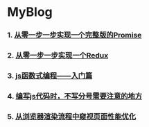 # MyBlog
### 1. [从零一步一步实现一个完整版的Promise](https://github.com/legend-li/MyBlog/tree/master/src/Promise)

### 2. [从零一步一步实现一个Redux](https://github.com/legend-li/MyBlog/tree/master/src/Redux)

### 3. [js函数式编程——入门篇](https://github.com/legend-li/MyBlog/tree/master/src/Functional)

### 4. [编写js代码时，不写分号需要注意的地方](https://github.com/legend-li/MyBlog/tree/master/src/JsDoNotNeesSemicolon)

### 5. [从浏览器渲染流程中窥视页面性能优化](https://github.com/legend-li/MyBlog/tree/master/src/BrowerRenderAnalysis)
